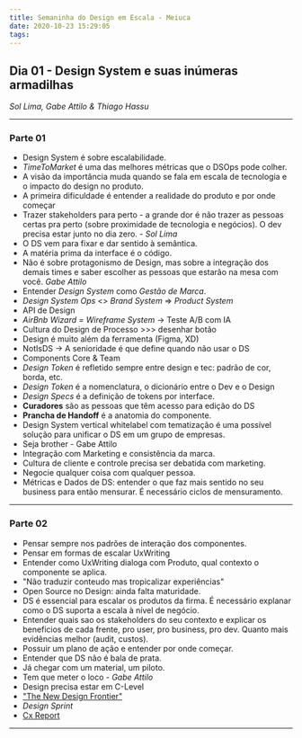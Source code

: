 ```yaml
---
title: Semaninha do Design em Escala - Meiuca
date: 2020-10-23 15:29:05
tags:
---
```


## Dia 01 - Design System e suas inúmeras armadilhas
*Sol Lima, Gabe Attilo & Thiago Hassu*

---
### Parte 01
- Design System é sobre escalabilidade.
- *TimeToMarket* é uma das melhores métricas que o DSOps pode colher.
- A visão da importância muda quando se fala em escala de tecnologia e o impacto do design no produto.
- A primeira dificuldade é entender a realidade do produto e por onde começar
- Trazer stakeholders para perto - a grande dor é não trazer as pessoas certas pra perto (sobre proximidade de tecnologia e negócios). O dev precisa estar junto no dia zero. - *Sol Lima*
- O DS vem para fixar e dar sentido à semântica.
- A matéria prima da interface é o código.
- Não é sobre protagonismo de Design, mas sobre a integração dos demais times e saber escolher as pessoas que estarão na mesa com você. *Gabe Attilo*
- Entender *Design System* como *Gestão de Marca*.
- *Design System Ops* <> *Brand System* => *Product System*
- API de Design
- *AirBnb Wizard = Wireframe System* -> Teste A/B com IA
- Cultura do Design de Processo >>> desenhar botão
- Design é muito além da ferramenta (Figma, XD)
- NotIsDS -> A senioridade é que define quando não usar o DS
- Components Core & Team
- *Design Token* é refletido sempre entre design e tec: padrão de cor, borda, etc.
- *Design Token* é a nomenclatura, o dicionário entre o Dev e o Design
- *Design Specs* é a definição de tokens por interface.
- **Curadores** são as pessoas que têm acesso para edição do DS
- **Prancha de Handoff** é a anatomia do componente.
- Design System vertical whitelabel com tematização é uma possível solução para unificar o DS em um grupo de empresas.
- Seja brother - Gabe Attilo
- Integração com Marketing e consistência da marca.
- Cultura de cliente e controle precisa ser debatida com marketing.
- Negocie qualquer coisa com qualquer pessoa.
- Métricas e Dados de DS: entender o que faz mais sentido no seu business para então mensurar. É necessário ciclos de mensuramento.
---

### Parte 02
- Pensar sempre nos padrões de interação dos componentes.
- Pensar em formas de escalar UxWriting
- Entender como UxWriting dialoga com Produto, qual contexto o componente se aplica.
- "Não traduzir conteudo mas tropicalizar experiências"
- Open Source no Design: ainda falta maturidade.
- DS é essencial para escalar os produtos da firma. É necessário explanar como o DS suporta a escala à nível de negócio.
- Entender quais sao os stakeholders do seu contexto e explicar os beneficios de cada frente, pro user, pro business, pro dev. Quanto mais evidências melhor (audit, custos).
- Possuir um plano de ação e entender por onde começar.
- Entender que DS não é bala de prata.
- Já chegar com um material, um piloto.
- Tem que meter o loco - *Gabe Attilo*
- Design precisa estar em C-Level
- ["The New Design Frontier"](https://www.invisionapp.com/design-better/design-maturity-model/)
- *Design Sprint*
- [Cx Report](https://cx.report)
---
